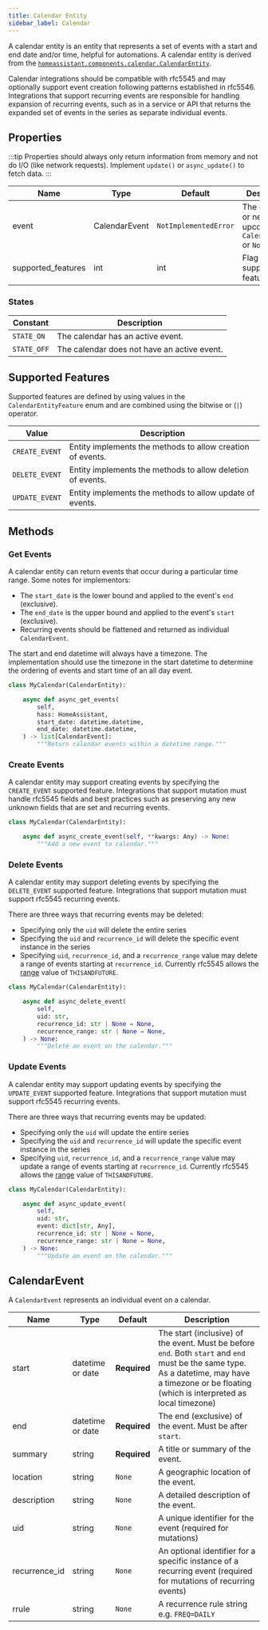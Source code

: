 ```yaml
---
title: Calendar Entity
sidebar_label: Calendar
---
```


A calendar entity is an entity that represents a set of events with a start
and end date and/or time, helpful for automations. A calendar entity is derived from the [`homeassistant.components.calendar.CalendarEntity`](https://github.com/home-assistant/core/blob/dev/homeassistant/components/calendar/__init__.py).

Calendar integrations should be compatible with rfc5545 and may optionally support event creation following patterns established in rfc5546. Integrations that support recurring events are responsible for handling expansion of recurring events, such as in a service or API that returns the expanded set of events in the series as separate individual events.

## Properties

:::tip
Properties should always only return information from memory and not do I/O (like network requests). Implement `update()` or `async_update()` to fetch data.
:::

| Name  | Type          | Default               | Description                                             |
| ----- | ------------- | --------------------- | ------------------------------------------------------- |
| event | CalendarEvent | `NotImplementedError` | The current or next upcoming `CalendarEvent` or `None`. |
| supported_features | int | int | Flag supported features. |

### States

| Constant    | Description                                 |
| ----------- | ------------------------------------------- |
| `STATE_ON`  | The calendar has an active event.           |
| `STATE_OFF` | The calendar does not have an active event. |

## Supported Features

Supported features are defined by using values in the `CalendarEntityFeature` enum
and are combined using the bitwise or (`|`) operator.

| Value               | Description                                                        |
| ------------------- | ------------------------------------------------------------------ |
| `CREATE_EVENT`      | Entity implements the methods to allow creation of events.  |
| `DELETE_EVENT`      | Entity implements the methods to allow deletion of events.  |
| `UPDATE_EVENT`      | Entity implements the methods to allow update of events.  |


## Methods

### Get Events

A calendar entity can return events that occur during a particular time range. Some notes for implementors:

- The `start_date` is the lower bound and applied to the event's `end` (exclusive).
- The `end_date` is the upper bound and applied to the event's `start` (exclusive).
- Recurring events should be flattened and returned as individual `CalendarEvent`.

The start and end datetime will always have a timezone. The implementation should use the timezone
in the start datetime to determine the ordering of events and start time of an all day event.

```python
class MyCalendar(CalendarEntity):

    async def async_get_events(
        self,
        hass: HomeAssistant,
        start_date: datetime.datetime,
        end_date: datetime.datetime,
    ) -> list[CalendarEvent]:
        """Return calendar events within a datetime range."""
```

### Create Events

A calendar entity may support creating events by specifying the `CREATE_EVENT` supported feature. Integrations that support mutation must handle rfc5545 fields and best practices such as preserving any new unknown fields that are set and recurring events.

```python
class MyCalendar(CalendarEntity):

    async def async_create_event(self, **kwargs: Any) -> None:
        """Add a new event to calendar."""
```

### Delete Events

A calendar entity may support deleting events by specifying the `DELETE_EVENT` supported feature. Integrations that support mutation must support rfc5545 recurring events.

There are three ways that recurring events may be deleted:

- Specifying only the `uid` will delete the entire series
- Specifying the `uid` and `recurrence_id` will delete the specific event instance in the series
- Specifying `uid`, `recurrence_id`, and a `recurrence_range` value may delete a range of events starting at `recurrence_id`. Currently rfc5545 allows the [range](https://www.rfc-editor.org/rfc/rfc5545#section-3.2.13) value of `THISANDFUTURE`.

```python
class MyCalendar(CalendarEntity):

    async def async_delete_event(
        self,
        uid: str,
        recurrence_id: str | None = None,
        recurrence_range: str | None = None,
    ) -> None:
        """Delete an event on the calendar."""
```

### Update Events

A calendar entity may support updating events by specifying the `UPDATE_EVENT` supported feature. Integrations that support mutation must support rfc5545 recurring events.

There are three ways that recurring events may be updated:
- Specifying only the `uid` will update the entire series
- Specifying the `uid` and `recurrence_id` will update the specific event instance in the series
- Specifying `uid`, `recurrence_id`, and a `recurrence_range` value may update a range of events starting at `recurrence_id`. Currently rfc5545 allows the [range](https://www.rfc-editor.org/rfc/rfc5545#section-3.2.13) value of `THISANDFUTURE`.

```python
class MyCalendar(CalendarEntity):

    async def async_update_event(
        self,
        uid: str,
        event: dict[str, Any],
        recurrence_id: str | None = None,
        recurrence_range: str | None = None,
    ) -> None:
        """Update an event on the calendar."""
```


## CalendarEvent

A `CalendarEvent` represents an individual event on a calendar.

| Name        | Type             | Default      | Description                                                                                                                                     |
| ----------- | ---------------- | ------------ | ----------------------------------------------------------------------------------------------------------------------------------------------- |
| start       | datetime or date | **Required** | The start (inclusive) of the event. Must be before `end`. Both `start` and `end` must be the same type. As a datetime, may have a timezone or be floating (which is interpreted as local timezone) |
| end         | datetime or date | **Required** | The end (exclusive) of the event. Must be after `start`.                                                                                        |
| summary     | string           | **Required** | A title or summary of the event.                                                                                                                |
| location    | string           | `None`       | A geographic location of the event.                                                                                                             |
| description | string           | `None`       | A detailed description of the event.                                                                                                            |
| uid | string | `None` | A unique identifier for the event (required for mutations) |
| recurrence_id | string | `None` | An optional identifier for a specific instance of a recurring event (required for mutations of recurring events) |
| rrule |  string | `None` | A recurrence rule string e.g. `FREQ=DAILY` |
